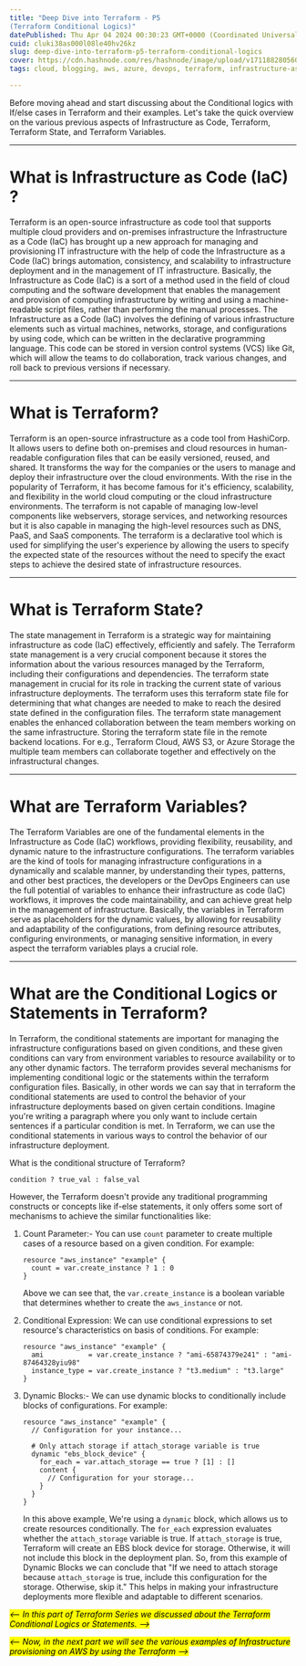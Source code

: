 ```yaml
---
title: "Deep Dive into Terraform - P5 
(Terraform Conditional Logics)"
datePublished: Thu Apr 04 2024 00:30:23 GMT+0000 (Coordinated Universal Time)
cuid: cluki38as000l08le40hv26kz
slug: deep-dive-into-terraform-p5-terraform-conditional-logics
cover: https://cdn.hashnode.com/res/hashnode/image/upload/v1711882805609/ac366642-c9f6-428a-a0d1-a3d0cf399bb2.png
tags: cloud, blogging, aws, azure, devops, terraform, infrastructure-as-code, gcp, devsecops, 2articles1week, devops-articles, terraform-cloud, infrastructure-management, terraform-aws-infrastructureascode-provisioning-automation-cloudcomputing, terraform-conditional-expression

---
```


Before moving ahead and start discussing about the Conditional logics with If/else cases in Terraform and their examples. Let's take the quick overview on the various previous aspects of Infrastructure as Code, Terraform, Terraform State, and Terraform Variables.

---

# **What is Infrastructure as Code (IaC) ?**

Terraform is an open-source infrastructure as code tool that supports multiple cloud providers and on-premises infrastructure the Infrastructure as a Code (IaC) has brought up a new approach for managing and provisioning IT infrastructure with the help of code the Infrastructure as a Code (IaC) brings automation, consistency, and scalability to infrastructure deployment and in the management of IT infrastructure. Basically, the Infrastructure as Code (IaC) is a sort of a method used in the field of cloud computing and the software development that enables the management and provision of computing infrastructure by writing and using a machine-readable script files, rather than performing the manual processes. The Infrastructure as a Code (IaC) involves the defining of various infrastructure elements such as virtual machines, networks, storage, and configurations by using code, which can be written in the declarative programming language. This code can be stored in version control systems (VCS) like Git, which will allow the teams to do collaboration, track various changes, and roll back to previous versions if necessary.

---

# **What is Terraform?**

Terraform is an open-source infrastructure as a code tool from HashiCorp. It allows users to define both on-premises and cloud resources in human-readable configuration files that can be easily versioned, reused, and shared. It transforms the way for the companies or the users to manage and deploy their infrastructure over the cloud environments. With the rise in the popularity of Terraform, it has become famous for it's efficiency, scalability, and flexibility in the world cloud computing or the cloud infrastructure environments. The terraform is not capable of managing low-level components like webservers, storage services, and networking resources but it is also capable in managing the high-level resources such as DNS, PaaS, and SaaS components. The terraform is a declarative tool which is used for simplifying the user's experience by allowing the users to specify the expected state of the resources without the need to specify the exact steps to achieve the desired state of infrastructure resources.

---

# **What is Terraform State?**

The state management in Terraform is a strategic way for maintaining infrastructure as code (IaC) effectively, efficiently and safely. The Terraform state management is a very crucial component because it stores the information about the various resources managed by the Terraform, including their configurations and dependencies. The terraform state management in crucial for its role in tracking the current state of various infrastructure deployments. The terraform uses this terraform state file for determining that what changes are needed to make to reach the desired state defined in the configuration files. The terraform state management enables the enhanced collaboration between the team members working on the same infrastructure. Storing the terraform state file in the remote backend locations. For e.g., Terraform Cloud, AWS S3, or Azure Storage the multiple team members can collaborate together and effectively on the infrastructural changes.

---

# **What are Terraform Variables?**

The Terraform Variables are one of the fundamental elements in the Infrastructure as Code (IaC) workflows, providing flexibility, reusability, and dynamic nature to the infrastructure configurations. The terraform variables are the kind of tools for managing infrastructure configurations in a dynamically and scalable manner, by understanding their types, patterns, and other best practices, the developers or the DevOps Engineers can use the full potential of variables to enhance their infrastructure as code (IaC) workflows, it improves the code maintainability, and can achieve great help in the management of infrastructure. Basically, the variables in Terraform serve as placeholders for the dynamic values, by allowing for reusability and adaptability of the configurations, from defining resource attributes, configuring environments, or managing sensitive information, in every aspect the terraform variables plays a crucial role.

---

# What are the Conditional Logics or Statements in Terraform?

In Terraform, the conditional statements are important for managing the infrastructure configurations based on given conditions, and these given conditions can vary from environment variables to resource availability or to any other dynamic factors. The terraform provides several mechanisms for implementing conditional logic or the statements within the terraform configuration files. Basically, in other words we can say that in terraform the conditional statements are used to control the behavior of your infrastructure deployments based on given certain conditions. Imagine you're writing a paragraph where you only want to include certain sentences if a particular condition is met. In Terraform, we can use the conditional statements in various ways to control the behavior of our infrastructure deployment.

What is the conditional structure of Terraform?

```plaintext
condition ? true_val : false_val
```

However, the Terraform doesn't provide any traditional programming constructs or concepts like if-else statements, it only offers some sort of mechanisms to achieve the similar functionalities like:

1. Count Parameter:- You can use `count` parameter to create multiple cases of a resource based on a given condition. For example:
    
    ```plaintext
    resource "aws_instance" "example" {
      count = var.create_instance ? 1 : 0
    }
    ```
    
    Above we can see that, the `var.create_instance` is a boolean variable that determines whether to create the `aws_instance` or not.
    
2. Conditional Expression: We can use conditional expressions to set resource's characteristics on basis of conditions. For example:
    
    ```plaintext
    resource "aws_instance" "example" {
      ami           = var.create_instance ? "ami-65874379e241" : "ami-87464328yiu98"
      instance_type = var.create_instance ? "t3.medium" : "t3.large"
    }
    ```
    
3. Dynamic Blocks:- We can use dynamic blocks to conditionally include blocks of configurations. For example:
    
    ```plaintext
    resource "aws_instance" "example" {
      // Configuration for your instance...
    
      # Only attach storage if attach_storage variable is true
      dynamic "ebs_block_device" {
        for_each = var.attach_storage == true ? [1] : []
        content {
          // Configuration for your storage...
        }
      }
    }
    ```
    
    In this above example, We're using a `dynamic` block, which allows us to create resources conditionally. The `for_each` expression evaluates whether the `attach_storage` variable is true. If `attach_storage` is true, Terraform will create an EBS block device for storage. Otherwise, it will not include this block in the deployment plan. So, from this example of Dynamic Blocks we can conclude that "If we need to attach storage because `attach_storage` is true, include this configuration for the storage. Otherwise, skip it." This helps in making your infrastructure deployments more flexible and adaptable to different scenarios.
    

*<mark>&lt;-- In this part of Terraform Series we discussed about the Terraform Conditional Logics or Statements. --&gt;</mark>*

*<mark>&lt;-- Now, in the next part we will see the various examples of Infrastructure provisioning on AWS by using the Terraform --&gt;</mark>*